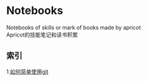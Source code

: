 # Notebooks
Notebooks of skills or mark of books made by apricot  
Apricot的技能笔记和读书积累
## 索引
1.[如何简单使用git](https://github.com/Apricot1024/Notebooks/blob/main/gituse/firstuse.md)